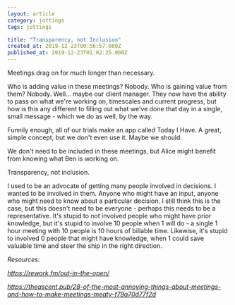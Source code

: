 ```yaml
---
layout: article
category: jottings
tags: jottings

title: "Transparency, not Inclusion"
created_at: 2019-12-23T00:56:57.000Z
published_at: 2019-12-23T01:02:25.000Z
---
```

Meetings drag on for much longer than necessary.

Who is adding value in these meetings? Nobody. Who is gaining value from them? Nobody. Well... maybe our client manager. They now have the ability to pass on what we're working on, timescales and current progress, but how is this any different to filling out what we've done that day in a single, small message - which we do as well, by the way.

Funnily enough, all of our trials make an app called Today I Have. A great, simple concept, but we don't even use it. Maybe we should.

We don't need to be included in these meetings, but Alice might benefit from knowing what Ben is working on. 

Transparency, not inclusion.

I used to be an advocate of getting many people involved in decisions. I wanted to be involved in them. Anyone who might have an input, anyone who might need to know about a particular decision. I still think this is the case, but this doesn't need to be everyone - perhaps this needs to be a representative. It's stupid to not involved people who might have prior knowledge, but it's stupid to involve 10 people when 1 will do - a single 1 hour meeting with 10 people is 10 hours of billable time. Likewise, it's stupid to involved 0 people that might have knowledge, when 1 could save valuable time and steer the ship in the right direction.

_Resources:_

_https://rework.fm/out-in-the-open/_

_https://theascent.pub/28-of-the-most-annoying-things-about-meetings-and-how-to-make-meetings-meaty-f79a70d77f2d_
